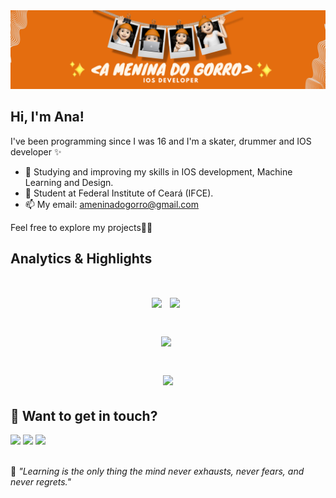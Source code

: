 
<img src="A me.png">
<h2>Hi, I'm Ana!</h2>
<p>I've been programming since I was 16 and I'm a skater, drummer and IOS developer ✨

- 🌱 Studying and improving my skills in IOS development, Machine Learning and Design.
- 🚀 Student at Federal Institute of Ceará (IFCE).
- 📫 My email: ameninadogorro@gmail.com

<p>Feel free to explore my projects✌🏻
</em></p>
 
<div>
  
## Analytics & Highlights


 <h1 align="center"><a href="https://github.com/anuraghazra/github-readme-stats"><img height="140em" src="https://github-readme-stats-bpires.vercel.app/api?username=Ameninadogorro&hide_title=true&line_height=30&hide_rank=false&theme=dracula&show_icons=true&include_all_commits=true&hide_border=true"></a>&nbsp;
<a href="https://github.com/denvercoder1/github-readme-streak-stats"><img height="140em" 
src="https://github-readme-streak-stats.herokuapp.com/?user=Ameninadogorro&theme=dracula&hide_border=true"></a>&nbsp;

<a href="https://github.com/anuraghazra/github-readme-stats"><img height="170em" src="https://github-readme-stats-bpires.vercel.app/api/top-langs/?username=ameninadogorro&layout=compact&card_width=400&hide_title=true&theme=dracula&t&langs_count=9&hide_border=true"></a>&nbsp;


  
  
<a href="https://metrics.lecoq.io/insights/Ameninadogorro" target="_blank" rel="noreferrer"><img height="27.5em" src="https://user-images.githubusercontent.com/86871991/178090011-2be9a8c0-ad68-4e7d-8568-6256d8178a28.png"></img></a>
 
</details>

## 💬 Want to get in touch?

<div>
  <a href="https://www.linkedin.com/in/ameninadogorro/" target="_blank"><img src="https://img.shields.io/badge/-LinkedIn-%230077B5?style=for-the-badge&logo=linkedin&logoColor=white" target="_blank"></a>
  <a href = "ameninadogorro@gmail.com"><img src="https://img.shields.io/badge/-Gmail-%23333?style=for-the-badge&logo=gmail&logoColor=white" target="_blank"></a>
  <a href="https://discord.gg/Ameninadogorro#4408" target="_blank"><img src="https://img.shields.io/badge/Discord-7289DA?style=for-the-badge&logo=discord&logoColor=white" target="_blank"></a>
</div>
<br>
<p>🧠 <span style="font-style:italic">"Learning is the only thing the mind never exhausts, never fears, and never regrets."</span></p>




